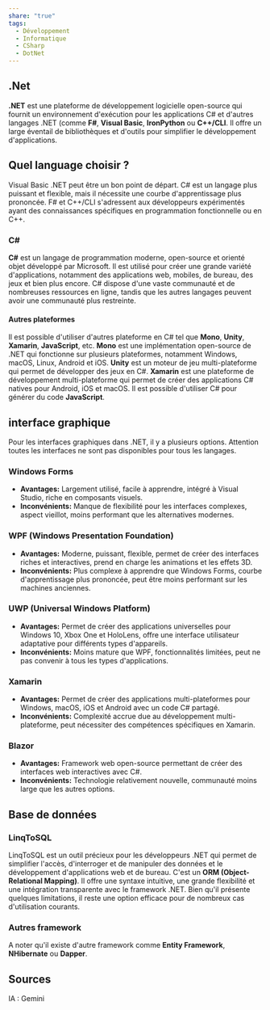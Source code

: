 ```yaml
---
share: "true"
tags:
  - Développement
  - Informatique
  - CSharp
  - DotNet
---
```

## .Net
**.NET** est une plateforme de développement logicielle open-source qui fournit un environnement d'exécution pour les applications C# et d'autres langages .NET (comme **F#**, **Visual Basic**, **IronPython** ou  **C++/CLI**. Il offre un large éventail de bibliothèques et d'outils pour simplifier le développement d'applications.

## Quel language choisir ?
Visual Basic .NET peut être un bon point de départ. C# est un langage plus puissant et flexible, mais il nécessite une courbe d'apprentissage plus prononcée. F# et C++/CLI s'adressent aux développeurs expérimentés ayant des connaissances spécifiques en programmation fonctionnelle ou en C++.

### C\#
**C#** est un langage de programmation moderne, open-source et orienté objet développé par Microsoft. Il est utilisé pour créer une grande variété d'applications, notamment des applications web, mobiles, de bureau, des jeux et bien plus encore.
C# dispose d'une vaste communauté et de nombreuses ressources en ligne, tandis que les autres langages peuvent avoir une communauté plus restreinte.

#### Autres plateformes

Il est possible d'utiliser d'autres plateforme en C# tel que **Mono**, **Unity**, **Xamarin**, **JavaScript**, etc.
**Mono** est une implémentation open-source de .NET qui fonctionne sur plusieurs plateformes, notamment Windows, macOS, Linux, Android et iOS. 
**Unity** est un moteur de jeu multi-plateforme qui permet de développer des jeux en C#.
**Xamarin** est une plateforme de développement multi-plateforme qui permet de créer des applications C# natives pour Android, iOS et macOS.
Il est possible d'utiliser C# pour générer du code **JavaScript**.

## interface graphique

Pour les interfaces graphiques dans .NET, il y a plusieurs options. Attention toutes les interfaces ne sont pas disponibles pour tous les langages.

### Windows Forms
- **Avantages:** Largement utilisé, facile à apprendre, intégré à Visual Studio, riche en composants visuels.
- **Inconvénients:** Manque de flexibilité pour les interfaces complexes, aspect vieillot, moins performant que les alternatives modernes.

### WPF (Windows Presentation Foundation)
- **Avantages:** Moderne, puissant, flexible, permet de créer des interfaces riches et interactives, prend en charge les animations et les effets 3D.
- **Inconvénients:** Plus complexe à apprendre que Windows Forms, courbe d'apprentissage plus prononcée, peut être moins performant sur les machines anciennes.

### UWP (Universal Windows Platform)
- **Avantages:** Permet de créer des applications universelles pour Windows 10, Xbox One et HoloLens, offre une interface utilisateur adaptative pour différents types d'appareils.
- **Inconvénients:** Moins mature que WPF, fonctionnalités limitées, peut ne pas convenir à tous les types d'applications.

### Xamarin
- **Avantages:** Permet de créer des applications multi-plateformes pour Windows, macOS, iOS et Android avec un code C# partagé.
- **Inconvénients:** Complexité accrue due au développement multi-plateforme, peut nécessiter des compétences spécifiques en Xamarin.

### Blazor
- **Avantages:** Framework web open-source permettant de créer des interfaces web interactives avec C#.
- **Inconvénients:** Technologie relativement nouvelle, communauté moins large que les autres options.

## Base de données

### LinqToSQL

LinqToSQL est un outil précieux pour les développeurs .NET qui permet de simplifier l'accès, d'interroger et de manipuler des données et le développement d'applications web et de bureau. C'est un **ORM (Object-Relational Mapping)**. Il offre une syntaxe intuitive, une grande flexibilité et une intégration transparente avec le framework .NET. Bien qu'il présente quelques limitations, il reste une option efficace pour de nombreux cas d'utilisation courants.

### Autres framework

A noter qu'il existe d'autre framework comme **Entity Framework**, **NHibernate** ou **Dapper**.

## Sources
IA : Gemini